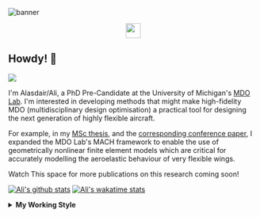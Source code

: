 <!--
# Welcome to Ali's github profile


-->

![banner](https://raw.githubusercontent.com/A-Gray-94/A-Gray-94/main/Images/GitHubProfileBanner.png)
<p align='center'>
<a href="https://www.linkedin.com/in/alasdaircgray/"><img height="30" src="https://github.com/WaylonWalker/WaylonWalker/blob/main/icon/linkedin.png?raw=true"></a>
</p>

## Howdy! 👋

![](https://komarev.com/ghpvc/?username=A-Gray-94&color=blue)

I'm Alasdair/Ali, a PhD Pre-Candidate at the University of Michigan's [MDO Lab](http://mdolab.engin.umich.edu).
I'm interested in developing methods that might make high-fidelity MDO (multidisciplinary design optimisation) a practical tool for designing the next generation of highly flexible aircraft.

For example, in my [MSc thesis](http://resolver.tudelft.nl/uuid:1a6b5001-d213-40d9-bc2c-5e831eda527d), and the [corresponding conference paper](https://www.researchgate.net/publication/348242101_Geometrically_Nonlinear_High-fidelity_Aerostructural_Optimization_for_Highly_Flexible_Wings), I expanded the MDO Lab's MACH framework to enable the use of geometrically nonlinear finite element models which are critical for accurately modelling the aeroelastic behaviour of very flexible wings.

Watch This space for more publications on this research coming soon!

<!--
**A-Gray-94/A-Gray-94** is a ✨ _special_ ✨ repository because its `README.md` (this file) appears on your GitHub profile.

Here are some ideas to get you started:

- 🔭 I’m currently working on ...
- 🌱 I’m currently learning ...
- 👯 I’m looking to collaborate on ...
- 🤔 I’m looking for help with ...
- 💬 Ask me about ...
- 📫 How to reach me: ...
- 😄 Pronouns: ...
- ⚡ Fun fact: ...
-->


[![Ali's github stats](https://github-readme-stats.vercel.app/api?username=A-Gray-94)](https://github.com/anuraghazra/github-readme-stats)
[![Ali's wakatime stats](https://github-readme-stats.vercel.app/api/wakatime?username=ACGray)](https://github.com/anuraghazra/github-readme-stats)


<details>
  <summary>
    <strong>My Working Style</strong>
  </summary>
  
  <!--START_SECTION:waka-->
![Lines of code](https://img.shields.io/badge/From%20Hello%20World%20I%27ve%20Written-4.3%20million%20lines%20of%20code-blue)

**I'm an Early 🐤** 

```text
🌞 Morning    39 commits     █████░░░░░░░░░░░░░░░░░░░░   20.42% 
🌆 Daytime    66 commits     ████████░░░░░░░░░░░░░░░░░   34.55% 
🌃 Evening    78 commits     ██████████░░░░░░░░░░░░░░░   40.84% 
🌙 Night      8 commits      █░░░░░░░░░░░░░░░░░░░░░░░░   4.19%

```
📅 **I'm Most Productive on Friday** 

```text
Monday       31 commits     ████░░░░░░░░░░░░░░░░░░░░░   16.23% 
Tuesday      21 commits     ██░░░░░░░░░░░░░░░░░░░░░░░   10.99% 
Wednesday    30 commits     ████░░░░░░░░░░░░░░░░░░░░░   15.71% 
Thursday     38 commits     █████░░░░░░░░░░░░░░░░░░░░   19.9% 
Friday       46 commits     ██████░░░░░░░░░░░░░░░░░░░   24.08% 
Saturday     12 commits     █░░░░░░░░░░░░░░░░░░░░░░░░   6.28% 
Sunday       13 commits     █░░░░░░░░░░░░░░░░░░░░░░░░   6.81%

```


📊 **This Week I Spent My Time On** 

```text
💬 Programming Languages: 
Python                   20 hrs 36 mins      ███████████░░░░░░░░░░░░░░   47.21% 
Other                    12 hrs 5 mins       ███████░░░░░░░░░░░░░░░░░░   27.69% 
TeX                      8 hrs 10 mins       ████░░░░░░░░░░░░░░░░░░░░░   18.74% 
Bash                     1 hr 23 mins        ░░░░░░░░░░░░░░░░░░░░░░░░░   3.18% 
Markdown                 50 mins             ░░░░░░░░░░░░░░░░░░░░░░░░░   1.92%

🔥 Editors: 
VS Code                  37 hrs 9 mins       █████████████████████░░░░   85.1% 
Sublime Text             6 hrs 30 mins       ███░░░░░░░░░░░░░░░░░░░░░░   14.9%

🐱‍💻 Projects: 
ACGray-AE588Project      24 hrs 13 mins      █████████████░░░░░░░░░░░░   55.47% 
AE588-MDO                8 hrs 19 mins       ████░░░░░░░░░░░░░░░░░░░░░   19.08% 
Unknown Project          6 hrs 2 mins        ███░░░░░░░░░░░░░░░░░░░░░░   13.82% 
AE543-StructDynamics     3 hrs 1 min         █░░░░░░░░░░░░░░░░░░░░░░░░   6.91% 
AE510-FEM                43 mins             ░░░░░░░░░░░░░░░░░░░░░░░░░   1.65%

💻 Operating System: 
Linux                    43 hrs 40 mins      █████████████████████████   100.0%

```

**I Mostly Code in Python** 

```text
Python                   8 repos             █████████████░░░░░░░░░░░░   53.33% 
TeX                      2 repos             ███░░░░░░░░░░░░░░░░░░░░░░   13.33% 
HTML                     1 repo              █░░░░░░░░░░░░░░░░░░░░░░░░   6.67% 
C++                      1 repo              █░░░░░░░░░░░░░░░░░░░░░░░░   6.67% 
MATLAB                   1 repo              █░░░░░░░░░░░░░░░░░░░░░░░░   6.67%

```


**Timeline**

![Chart not found](https://raw.githubusercontent.com/A-Gray-94/A-Gray-94/main/charts/bar_graph.png) 


<!--END_SECTION:waka-->
</details>

